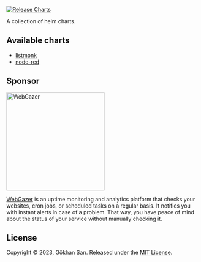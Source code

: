 [![Release Charts](https://github.com/th0th/helm-charts/actions/workflows/release.yml/badge.svg)](https://github.com/th0th/helm-charts/actions/workflows/release.yml)

A collection of helm charts.

## Available charts

* [listmonk](./charts/listmonk)
* [node-red](./charts/node-red)

## Sponsor

[<img alt="WebGazer" src="https://github.com/th0th/helm-charts/assets/698079/04756222-ece9-4b79-abc9-e8ceaf1d92c7" width="256" />](https://www.webgazer.io/?utm_source=github&utm_campaign=helm-charts&utm_term=visual)

[WebGazer](https://www.webgazer.io/?utm_source=github&utm_campaign=helm-charts) is an uptime monitoring
and analytics platform that checks your websites, cron jobs, or scheduled tasks on a regular basis. It notifies you with instant alerts
in case of a problem. That way, you have peace of mind about the status of your service without manually checking it.

## License

Copyright © 2023, Gökhan Sarı. Released under the [MIT License](LICENSE).
